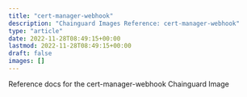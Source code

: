 ```yaml
---
title: "cert-manager-webhook"
description: "Chainguard Images Reference: cert-manager-webhook"
type: "article"
date: 2022-11-28T08:49:15+00:00
lastmod: 2022-11-28T08:49:15+00:00
draft: false
images: []
---
```


Reference docs for the cert-manager-webhook Chainguard Image
